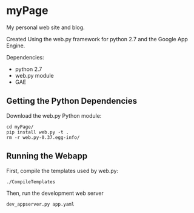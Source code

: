 myPage
======

My personal web site and blog.

Created Using the web.py framework for python 2.7 and the Google App Engine.

Dependencies: <br/>
* python 2.7 <br/>
* web.py module <br/>
* GAE

Getting the Python Dependencies
-----------------------

Download the web.py Python module:

    cd myPage/
    pip install web.py -t .
    rm -r web.py-0.37.egg-info/

Running the Webapp
------------------

First, compile the templates used by web.py:

    ./CompileTemplates

Then, run the development web server

    dev_appserver.py app.yaml
